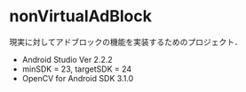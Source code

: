 # nonVirtualAdBlock
現実に対してアドブロックの機能を実装するためのプロジェクト．
* Android Studio Ver 2.2.2 
* minSDK = 23, targetSDK = 24
* OpenCV for Android SDK 3.1.0
